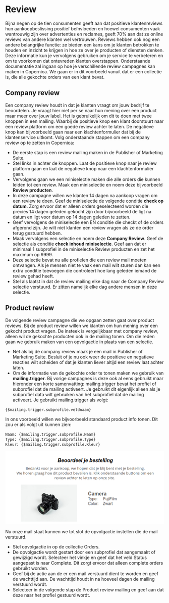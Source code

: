 # Review

Bijna negen op de tien consumenten geeft aan dat positieve klantenreviews hun aankoopbeslissing positief beïnvloeden en hoewel consumenten vaak wantrouwig zijn over advertenties en reclames, geeft 70% aan dat ze online reviews van andere klanten wel vertrouwen. Reviews hebben ook nog een andere belangrijke functie: ze bieden een kans om je klanten betrokken te houden en inzicht te krijgen in hoe ze over je producten of diensten denken. Deze informatie kun je vervolgens gebruiken om je service te verbeteren en om te voorkomen dat ontevreden klanten overstappen.
Onderstaande documentatie zal ingaan op hoe je verschillende review campagnes kan maken in Copernica. We gaan er in dit voorbeeld vanuit dat er een collectie is, die alle gekochte orders van een klant bevat. 

## Company review

Een company review houdt in dat je klanten vraagt om jouw bedrijf te beoordelen. Je vraagt hier niet per se naar hun mening over een product maar meer over jouw label. Het is gebruikelijk om dit te doen met twee knoppen in een mailing. Waarbij de positieve knop een klant doorstuurt naar een review platform om een goede review achter te laten. De negatieve knop kan bijvoorbeeld gaan naar een klachtenformulier dat bij de klantenservice uitkomt.  Volg onderstaande stappen om een company review op te zetten in Copernica:
 
- De eerste stap is een review mailing maken in de Publisher of Marketing Suite.
- Stel links in achter de knoppen. Laat de positieve knop naar je review platform gaan en laat de negatieve knop naar een klachtenformulier gaan. 
- Vervolgens gaan we een miniselectie maken die alle orders die kunnen leiden tot een review. Maak een miniselectie en noem deze bijvoorbeeld **Review producten**.
- In deze campagne willen we klanten 14 dagen na aankoop vragen om een review te doen. Geef de miniselectie de volgende conditie **check op datum**. Zorg ervoor dat er alleen orders geselecteerd worden die precies 14 dagen geleden gekocht zijn door bijvoorbeeld de ligt na datum en ligt voor datum op 14 dagen geleden te zetten. 
- Geef vervolgens de miniselectie een EN conditie die checkt of de orders afgerond zijn. Je wilt niet klanten een review vragen als ze de order terug gestuurd hebben. 
- Maak vervolgens een selectie en noem deze **Company Review**. Geef de selectie als conditie **check inhoud miniselectie**. Geef aan dat er minimaal 1 subprofiel in de miniselectie Review producten en zet het maximum op 9999.
- Deze selectie bevat nu alle profielen die een review mail moeten ontvangen. Als je mensen niet te vaak een mail wilt sturen dan kan een extra conditie toevoegen die controleert hoe lang geleden iemand de review gehad heeft. 
- Stel als laatst in dat de review mailing elke dag naar de Company Review selectie verstuurd. Er zitten namelijk elke dag andere mensen in deze selectie.

## Product review

De volgende review campagne die we opgaan zetten gaat over product reviews. Bij de product review willen we klanten om hun mening over een gekocht product vragen. De insteek is vergelijkbaar met company review, alleen wil de gekochte producten ook in de mailing tonen. Om die reden gaan we gebruik maken van een opvolgactie in plaats van een selectie. 


- Net als bij de company review maak je een mail in Publisher of Marketing Suite. Besluit of je nu ook weer de positieve en negatieve reacties wilt scheiden of dat je klanten liever altijd een review laat achter laten. 
- Om de informatie van de gekochte order te tonen maken we gebruik van **mailing.trigger**. Bij vorige campagnes is deze ook al eens gebruikt maar hieronder een korte samenvatting:
	mailing.trigger bevat het profiel of subprofiel dat de mailing activeert. Je gebruikt dit eigenlijk alleen als je subprofiel data wilt gebruiken van het subprofiel dat de mailing activeert. Je gebruikt mailing.trigger als volgt:
 ```
{$mailing.trigger.subprofile.veldnaam}

```
In ons voorbeeld willen we bijvoorbeeld standaard product info tonen. Dit zou er als volgt uit kunnen zien:

```
Naam: {$mailing.trigger.subprofile.Naam}
Type: {$mailing.trigger.subprofile.Type}
Kleur: {$mailing.trigger.subprofile.Kleur}

```
![](../images/mailing-trigger-image.png)

Nu onze mail staat kunnen we tot slot de opvolgactie instellen die de mail verstuurd. 

- Stel opvolgactie in op de collectie Orders. 
- De opvolgactie wordt gestart door een subprofiel dat aangemaakt of gewijzigd wordt. Selecteer het vinkje en geef dat het veld Status aangepast is naar Complete. Dit zorgt ervoor dat alleen complete orders gebruikt worden.
- Geef bij de actie aan de er een mail verstuurd dient te worden en geef de wachttijd aan. De wachttijd houdt in na hoeveel dagen de mailing verstuurd wordt.
- Selecteer in de volgende stap de Product review mailing en geef aan dat deze naar het profiel gestuurd wordt. 

